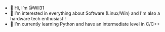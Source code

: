 - 👋 Hi, I’m @Wil31
- 👀 I’m interested in everything about Software (Linux/Win) and I'm also a hardware tech enthusiast !
- 🌱 I’m currently learning Python and have an intermediate level in C/C++


<!---
Wil31/Wil31 is a ✨ special ✨ repository because its `README.md` (this file) appears on your GitHub profile.
You can click the Preview link to take a look at your changes.
--->
